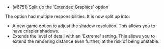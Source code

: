 - (#6751) Split up the 'Extended Graphics' option 

The option had multiple responsibilities. It is now split up into:

- A new game option to adjust the shadow resolution. This allows you to have crispier shadows.
- Extends the level of detail with an 'Extreme' setting. This allows you to extend the rendering distance even further, at the risk of being unstable.
